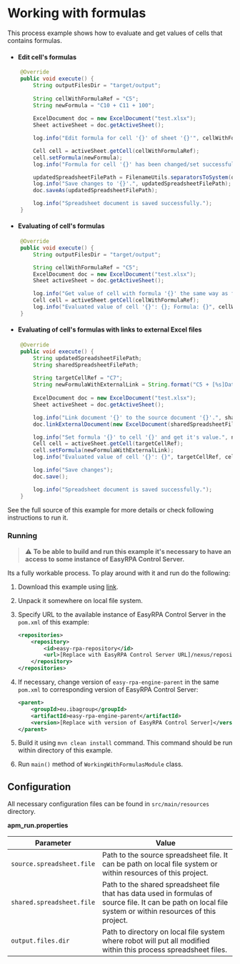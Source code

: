 # Working with formulas

This process example shows how to evaluate and get values of cells that contains formulas.

* #### Edit cell's formulas

```java
    @Override
    public void execute() {
        String outputFilesDir = "target/output";
    
        String cellWithFormulaRef = "C5";
        String newFormula = "C10 + C11 + 100";
        
        ExcelDocument doc = new ExcelDocument("test.xlsx");
        Sheet activeSheet = doc.getActiveSheet();

        log.info("Edit formula for cell '{}' of sheet '{}'", cellWithFormulaRef, activeSheet.getName());

        Cell cell = activeSheet.getCell(cellWithFormulaRef);
        cell.setFormula(newFormula);
        log.info("Formula for cell '{}' has been changed/set successfully.", cellWithFormulaRef);

        updatedSpreadsheetFilePath = FilenameUtils.separatorsToSystem(outputFilesDir + File.separator + FilenameUtils.getName("test.xlsx"));
        log.info("Save changes to '{}'.", updatedSpreadsheetFilePath);
        doc.saveAs(updatedSpreadsheetFilePath);

        log.info("Spreadsheet document is saved successfully.");
    }
```

* #### Evaluating of cell's formulas

```java
    @Override
    public void execute() {
        String outputFilesDir = "target/output";

        String cellWithFormulaRef = "C5";
        ExcelDocument doc = new ExcelDocument("test.xlsx");
        Sheet activeSheet = doc.getActiveSheet();

        log.info("Get value of cell with formula '{}' the same way as for simple cell.", cellWithFormulaRef);
        Cell cell = activeSheet.getCell(cellWithFormulaRef);
        log.info("Evaluated value of cell '{}': {}; Formula: {}", cellWithFormulaRef, cell.getValue(), cell.getFormula());
    }
```

* #### Evaluating of cell's formulas with links to external Excel files

```java
    @Override
    public void execute() {
        String updatedSpreadsheetFilePath;
        String sharedSpreadsheetFilePath;
        
        String targetCellRef = "C7";
        String newFormulaWithExternalLink = String.format("C5 + [%s]Data!B6", FilenameUtils.getName(sharedSpreadsheetFilePath));
        
        ExcelDocument doc = new ExcelDocument("test.xlsx");
        Sheet activeSheet = doc.getActiveSheet();

        log.info("Link document '{}' to the source document '{}'.", sharedSpreadsheetFilePath, updatedSpreadsheetFilePath);
        doc.linkExternalDocument(new ExcelDocument(sharedSpreadsheetFilePath));

        log.info("Set formula '{}' to cell '{}' and get it's value.", newFormulaWithExternalLink, targetCellRef);
        Cell cell = activeSheet.getCell(targetCellRef);
        cell.setFormula(newFormulaWithExternalLink);
        log.info("Evaluated value of cell '{}': {}", targetCellRef, cell.getValue());

        log.info("Save changes");
        doc.save();

        log.info("Spreadsheet document is saved successfully.");
    }
```

See the full source of this example for more details or check following instructions to run it.

### Running

>:warning: **To be able to build and run this example it's necessary to have an access
>to some instance of EasyRPA Control Server.**

Its a fully workable process. To play around with it and run do the following:
1. Download this example using [link][down_git_link].
2. Unpack it somewhere on local file system.
3. Specify URL to the available instance of EasyRPA Control Server in the `pom.xml` of this example:
    ```xml
    <repositories>
        <repository>
            <id>easy-rpa-repository</id>
            <url>[Replace with EasyRPA Control Server URL]/nexus/repository/easyrpa/</url>
        </repository>
    </repositories>
    ```
4. If necessary, change version of `easy-rpa-engine-parent` in the same `pom.xml` to corresponding version of
   EasyRPA Control Server:
    ```xml
    <parent>
        <groupId>eu.ibagroup</groupId>
        <artifactId>easy-rpa-engine-parent</artifactId>
        <version>[Replace with version of EasyRPA Control Server]</version>
    </parent>
    ```

5. Build it using `mvn clean install` command. This command should be run within directory of this example.
6. Run `main()` method of `WorkingWithFormulasModule` class.

[down_git_link]: https://downgit.github.io/#/home?url=https://github.com/easyrpa/openframework/tree/main/examples/excel/working-with-formulas

## Configuration
All necessary configuration files can be found in <code>src/main/resources</code> directory.

**apm_run.properties**

| Parameter     | Value         |
| ------------- |---------------|
| `source.spreadsheet.file` | Path to the source spreadsheet file. It can be path on local file system or within resources of this project. |
| `shared.spreadsheet.file` | Path to the shared spreadsheet file that has data used in formulas of source file.  It can be path on local file system or within resources of this project. |
| `output.files.dir` | Path to directory on local file system where robot will put all modified within this process spreadsheet files. |